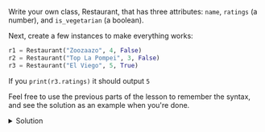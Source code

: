 Write your own class, Restaurant, that has three attributes: `name`, `ratings` (a number), and `is_vegetarian` (a boolean).

Next, create a few instances to make everything works:
```python
r1 = Restaurant("Zoozaazo", 4, False)
r2 = Restaurant("Top La Pompei", 3, False)
r3 = Restaurant("El Viego", 5, True) 
```

If you `print(r3.ratings)` it should output `5`

Feel free to use the previous parts of the lesson to remember the syntax, and see the solution as an example when you're done.


<details>
  <summary>
     Solution
  </summary>

```python
    class Restaurant:
      def __init__(self, name, ratings, is_vegetarian):
        self.name = name
        self.ratings = ratings
        self.is_vegetarian = is_vegetarian

    r1 = Restaurant("Zoozaazo", 4, False)
    r2 = Restaurant("Top La Pompei", 3, False)
    r3 = Restaurant("El Viego", 5, True)
```
</details>
